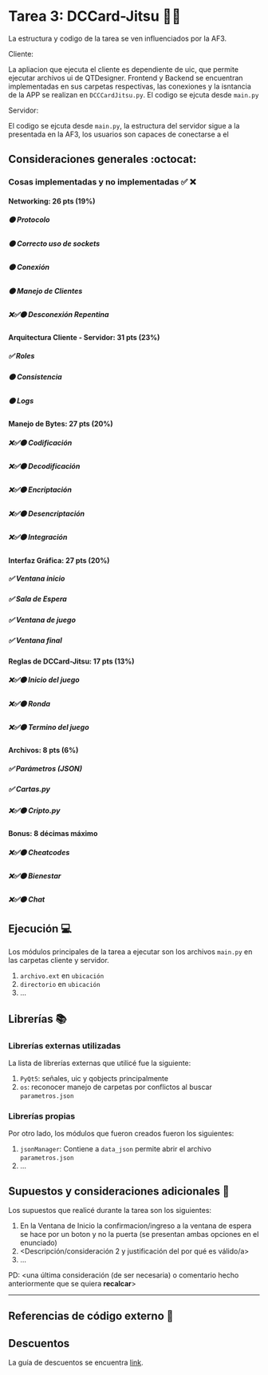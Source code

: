 # Tarea 3: DCCard-Jitsu 🐧🥋

La estructura y codigo de la tarea se ven influenciados por la AF3.

Cliente:

La apliacion que ejecuta el cliente es dependiente de uic, que permite ejecutar archivos ui de QTDesigner.
Frontend y Backend se encuentran implementadas en sus carpetas respectivas, las conexiones y la isntancia
de la APP se realizan en ```DCCCardJitsu.py```. El codigo se ejcuta desde ```main.py```

Servidor:

 El codigo se ejcuta desde ```main.py```, la estructura del servidor sigue a la presentada en la AF3, 
los usuarios son capaces de conectarse a el
## Consideraciones generales :octocat:



### Cosas implementadas y no implementadas :white_check_mark: :x:

#### Networking: 26 pts (19%)
##### 🟠 Protocolo	
##### 🟠 Correcto uso de sockets		
##### 🟠 Conexión	
##### 🟠 Manejo de Clientes	
##### ❌✅🟠 Desconexión Repentina
#### Arquitectura Cliente - Servidor: 31 pts (23%)			
##### ✅ Roles			
##### 🟠 Consistencia		
##### 🟠 Logs
#### Manejo de Bytes: 27 pts (20%)
##### ❌✅🟠 Codificación			
##### ❌✅🟠 Decodificación			
##### ❌✅🟠 Encriptación		
##### ❌✅🟠 Desencriptación	
##### ❌✅🟠 Integración
#### Interfaz Gráfica: 27 pts (20%)	
##### ✅ Ventana inicio		
##### ✅ Sala de Espera			
##### ✅ Ventana de juego							
##### ✅ Ventana final
#### Reglas de DCCard-Jitsu: 17 pts (13%)
##### ❌✅🟠 Inicio del juego			
##### ❌✅🟠 Ronda				
##### ❌✅🟠 Termino del juego
#### Archivos: 8 pts (6%)
##### ✅ Parámetros (JSON)		
##### ✅ Cartas.py	
##### ❌✅🟠 Cripto.py
#### Bonus: 8 décimas máximo
##### ❌✅🟠 Cheatcodes	
##### ❌✅🟠 Bienestar	
##### ❌✅🟠 Chat

## Ejecución :computer:
Los módulos principales de la tarea a ejecutar son los archivos  ```main.py``` en las carpetas cliente y servidor.
1. ```archivo.ext``` en ```ubicación```
2. ```directorio``` en ```ubicación```
3. ...


## Librerías :books:
### Librerías externas utilizadas
La lista de librerías externas que utilicé fue la siguiente:

1. ```PyQt5```: señales, uic y qobjects principalmente
2. ```os```: reconocer manejo de carpetas por conflictos al buscar  ```parametros.json```


### Librerías propias
Por otro lado, los módulos que fueron creados fueron los siguientes:

1. ```jsonManager```: Contiene a ```data_json``` permite abrir el archivo ```parametros.json```
3. ...

## Supuestos y consideraciones adicionales :thinking:
Los supuestos que realicé durante la tarea son los siguientes:

1. En la Ventana de Inicio la confirmacion/ingreso a la ventana de espera se hace por un boton y no la puerta (se presentan ambas opciones en el enunciado)
2. <Descripción/consideración 2 y justificación del por qué es válido/a>
3. ...

PD: <una última consideración (de ser necesaria) o comentario hecho anteriormente que se quiera **recalcar**>


-------

## Referencias de código externo :book:




## Descuentos
La guía de descuentos se encuentra [link](https://github.com/IIC2233/Syllabus/blob/master/Tareas/Descuentos.md).

